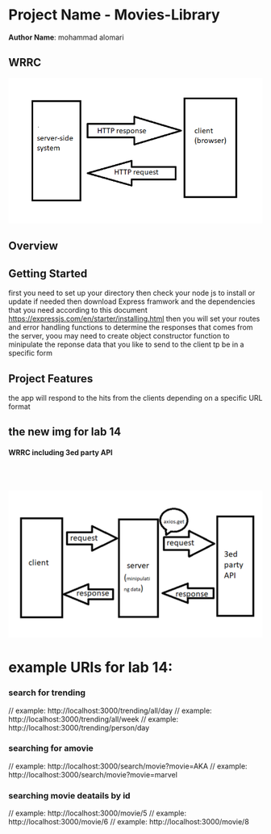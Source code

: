 
# Project Name -  Movies-Library

**Author Name**: mohammad alomari

## WRRC
![alt text](./assets/Screenshot%202023-04-27%20144718.png)

## Overview

## Getting Started
<!-- What are the steps that a user must take in order to build this app on their own machine and get it running? -->
first you need to set up your directory then check your node js to install or update if needed then download Express framwork and the dependencies that you need according to this document https://expressjs.com/en/starter/installing.html
then you will set your routes and error handling functions to determine the responses that comes from the server, yoou may need to create object constructor function to minipulate the reponse data that you like to send to the client tp be in a specific form 

## Project Features
<!-- What are the features included in you app -->
the app will respond to the hits from the clients depending on a specific URL format 


## the new img for lab 14 

#### WRRC including 3ed party API
<br>
<br>

![alt text](./assets/Screenshot%202023-05-02%20020831.png)



# example URls for lab 14:
### search for trending 
// example: http://localhost:3000/trending/all/day
// example: http://localhost:3000/trending/all/week
// example: http://localhost:3000/trending/person/day
 
 ### searching for amovie 
 // example: http://localhost:3000/search/movie?movie=AKA
// example: http://localhost:3000/search/movie?movie=marvel

### searching movie deatails by id 

// example: http://localhost:3000/movie/5
// example: http://localhost:3000/movie/6
// example: http://localhost:3000/movie/8

